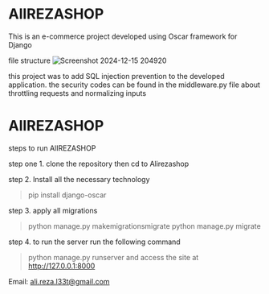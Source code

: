 # AlIREZASHOP
This is an e-commerce project developed using Oscar framework for Django 


file structure 
![Screenshot 2024-12-15 204920](https://github.com/user-attachments/assets/f6fd8f19-5846-40b2-ad2e-e945be868ebd)


this project was to add SQL injection prevention to the developed application.
the security codes can be found in the middleware.py file about throttling requests and normalizing inputs 


# AlIREZASHOP
steps to run AlIREZASHOP

step one 1. clone the repository
  then cd to  Alirezashop

step 2. Install all the necessary technology 
>pip install django-oscar

step 3. apply all migrations
  >python manage.py makemigrationsmigrate
  >python manage.py migrate

step 4. to run the server run the following command 
>python manage.py runserver
and access the site at http://127.0.0.1:8000 




Email: ali.reza.l33t@gmail.com
